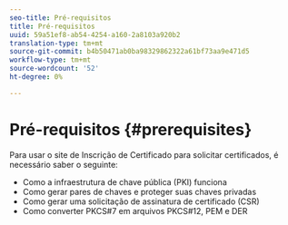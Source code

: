 ```yaml
---
seo-title: Pré-requisitos
title: Pré-requisitos
uuid: 59a51ef8-ab54-4254-a160-2a8103a920b2
translation-type: tm+mt
source-git-commit: b4b50471ab0ba98329862322a61bf73aa9e471d5
workflow-type: tm+mt
source-wordcount: '52'
ht-degree: 0%

---
```



# Pré-requisitos {#prerequisites}

Para usar o site de Inscrição de Certificado para solicitar certificados, é necessário saber o seguinte:

* Como a infraestrutura de chave pública (PKI) funciona
* Como gerar pares de chaves e proteger suas chaves privadas
* Como gerar uma solicitação de assinatura de certificado (CSR)
* Como converter PKCS#7 em arquivos PKCS#12, PEM e DER